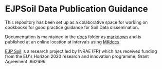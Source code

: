 # EJPSoil Data Publication Guidance

This repository has been set up as a colaborative space for working on cookbooks for good practice guidance for Soil Data dissemination.

Documentation is maintained in the [docs](docs) folder as [markdown](https://en.wikipedia.org/wiki/Markdown) and is published at an online location at intervals using [MKdocs](https://www.mkdocs.org). 

[EJP Soil](https://ejpsoil.eu) is a research project led by INRAE (FR) which has received funding from the EU's Horizon 2020 research and innovation programme; Grant Agreement: 862696